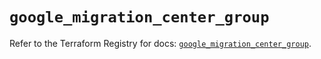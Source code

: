 # `google_migration_center_group`

Refer to the Terraform Registry for docs: [`google_migration_center_group`](https://registry.terraform.io/providers/hashicorp/google/6.26.0/docs/resources/migration_center_group).
